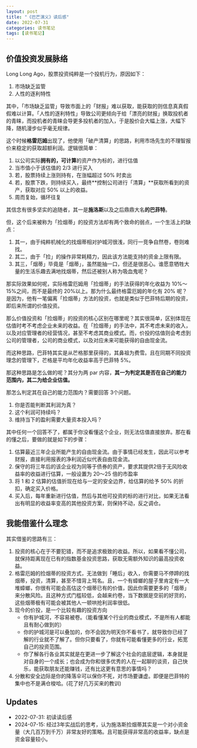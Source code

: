 ```yaml
---
layout: post
title: "《巴芒演义》读后感"
date: 2022-07-31
categories: 读书笔记
tags: [读书笔记]
---
```


## 价值投资发展脉络

Long Long Ago，股票投资纯粹是一个投机行为，原因如下：

1. 市场缺乏监管
2. 人性的逐利特性

其中，「市场缺乏监管」导致市面上的「财报」难以获取，能获取的则信息真真假假难以计算。「人性的逐利特性」导致公司更倾向于给「漂亮的财报」换取投机者的青睐，而投机者的青睐会导更多投机者的加入，于是股价会大幅上涨，大幅下降，随机漫步似乎毫无规律。

这个时候**格雷厄姆**出现了，他使用「破产清算」的思路，利用市场先生的不理智报价来稳定的获取超额利润。逻辑很简单：

1. 以公司实际**拥有的，可计算**的资产作为标的，进行估值
2. 当市值小于该估值的 2/3 进行买入
3. 若，股票持续上涨则持有，在涨幅超过 50% 时卖出
4. 若，股票下跌，则持续买入，最终**控制公司进行「清算」**获取所看到的资产，获取对应 50% 以上的收益。
5. 周而复始，循环往复

其信念有很多坚实的追随者，其一是**施洛斯**以及之后鼎鼎大名**的巴菲特**。

但，这个后来被称为「捡烟蒂」的投资方法却有两个致命的弱点，一个生活上的缺点：

1. 其一，由于纯粹机械化的找烟蒂相对护城河很浅，同行一竞争自然卷，卷则难找。
2. 其二，由于「捡」的操作非常耗精力，因此该方法能支持的资金上限有限。
3. 其三，「烟蒂」毕竟是「烟蒂」，虽然能抽一口，但还是很恶心。谁愿意牺牲大量的生活乐趣去满地找烟蒂，然后还被别人称为吸血鬼呢？

那实际效果如何呢，实际格雷厄姆用「捡烟蒂」的手法获得的年化收益为 10%～15%之间，而不是最终的 20%以上。那为什么最终格雷厄姆的年化有 20% 呢？是因为，他有一笔偏离「捡烟蒂」方法的投资，也就是类似于巴菲特后期的投资，即后来所谓的价值投资。

那么价值投资和「捡烟蒂」的投资的核心区别在哪里呢？其实很简单，区别体现在估值时考不考虑企业未来的收益。在「捡烟蒂」的手法中，其不考虑未来的收入，以及对应管理者的经营情况，甚至不考虑其商业模式。而，价投的估值则会考虑到公司的管理者，公司的商业模式，以及对应未来可能获得的自由现金流。

而这种思路，巴菲特其实是从芒格那里获得的，其鼻祖为费雪。且在同期不同投资理念的管理下，芒格是平均年化收益率高于巴菲特 5%。

那这种思路是怎么做的呢？其分为两 par 内容，**其一为判定其是否在自己的能力范围内，其二为给企业估值。**

那怎么判定其在自己的能力范围内？需要回答 3个问题。

1. 你是否能判断其利润为真？
2. 这个利润可持续吗？
3. 维持当下的盈利需要大量资本投入吗？

其中任何一个回答不了，都属于你没看懂这个企业，则无法估值直接放弃。那在看的懂之后，要做的就是如下的步骤：

1. 估算最近三年企业所能产生的自由现金流。由于事情已经发生，因此可以参考财报，直接利用报表的净利润近似代表自由现金流。
2. 保守的将三年后的该企业视为同等于债券的资产，要求其提供2倍于无风险收益率的收益进行估算，一般设置为 20～25 倍的市盈率
3. 将 1 和 2 估算的估值折现在给与一定的安全边界，给估算的给予 50% 的折扣，确定买入价格。
4. 买入后，每年重新进行估值，然后与其他可投资的标的进行对比，如果无法看出有明显的收益率变高的其他投资方案，则保持不动，反之调仓。

## 我能借鉴什么理念

其实借鉴的思路有三：

1. 投资的核心在于不要犯错，而不是追求极致的收益。所以，如果看不懂公司，就保持距离现在已有的指数基金投资思路，获取无需额外知识的最高投资收益。
2. 格雷厄姆的捡烟蒂的投资方式，无法做到「睡后」收入，你需要马不停蹄的找烟蒂，投资，清算，甚至不惜背上骂名。且，一个有蟑螂的屋子里肯定有一大堆蟑螂，你很有可能会高估这个烟蒂已有的价值，因此你需要更多的「烟蒂」来分散风险。且这种方式门槛较低，会越来约卷，当下数据是空前的好货的，这些烟蒂极有可能会被其他人一顿哄抢利润率很低。
3. 现今的价投，是一个比较有趣的投资方向
    - 你有护城河，不容易被卷。（能看懂某个行业的商业模式，不是所有人都能且有耐心做到的）
    - 你的护城河是可以叠加的，你不会因为明天你不看书了，就导致你已经了解的行业就不了解了。但你只要看了，你就有可能看懂更多的行业，拓宽自己的投资范围。
    - 你了解各行各业其实就是在更进一步了解这个社会的底层逻辑，本身就是对自身的一个成长；也会成为你和很多优秀的人在一起聊的谈资，自己快乐，能获取朋友还能赚钱，还有比这更有意思的事情吗？
4. 分散和安全边际是你的降落伞可以保你不死，对市场要谦虚。即便是巴菲特的集中也不是满仓梭哈。(花了好几万买来的教训)

## Updates
- 2022-07-31: 初读读后感
- 2024-07-15: 经过3年实战后的思考，认为施洛斯捡烟蒂其实是一个对小资金量（大几百万到千万）非常友好的策略。且可能获得非常高的收益率，缺点是资金容量较小。

<script type="text/x-mathjax-config">MathJax.Hub.Config({tex2jax: {inlineMath:[['$','$']]}});</script>
<script type="text/javascript" src="https://cdnjs.cloudflare.com/ajax/libs/mathjax/2.7.1/MathJax.js?config=TeX-AMS-MML_HTMLorMML"></script>
